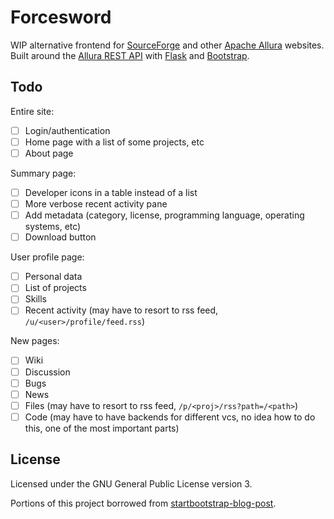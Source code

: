 # Forcesword

WIP alternative frontend for [SourceForge](https://sourceforge.net/) and other [Apache Allura](https://allura.apache.org/) websites. Built around the [Allura REST API](https://anypoint.mulesoft.com/apiplatform/forge-allura/#/portals/organizations/86c00a85-31e6-4302-b36d-049ca5d042fd/apis/32370/versions/33732) with [Flask](https://flask.palletsprojects.com) and [Bootstrap](https://getbootstrap.com/).

## Todo

Entire site:

- [ ] Login/authentication
- [ ] Home page with a list of some projects, etc
- [ ] About page

Summary page:

- [ ] Developer icons in a table instead of a list
- [ ] More verbose recent activity pane
- [ ] Add metadata (category, license, programming language, operating systems, etc)
- [ ] Download button

User profile page:

- [ ] Personal data
- [ ] List of projects
- [ ] Skills
- [ ] Recent activity (may have to resort to rss feed, `/u/<user>/profile/feed.rss`)

New pages:

- [ ] Wiki
- [ ] Discussion
- [ ] Bugs
- [ ] News
- [ ] Files (may have to resort to rss feed, `/p/<proj>/rss?path=/<path>`)
- [ ] Code (may have to have backends for different vcs, no idea how to do this, one of the most important parts)

## License

Licensed under the GNU General Public License version 3.

Portions of this project borrowed from [startbootstrap-blog-post](https://github.com/StartBootstrap/startbootstrap-blog-post).